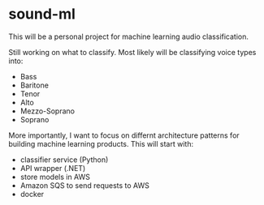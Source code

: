 # sound-ml
This will be a personal project for machine learning audio classification.

Still working on what to classify. Most likely will be classifying voice types into: 
- Bass
- Baritone
- Tenor
- Alto
- Mezzo-Soprano
- Soprano

More importantly, I want to focus on differnt architecture patterns for building machine learning products. This will start with:
- classifier service (Python)
- API wrapper (.NET)
- store models in AWS
- Amazon SQS to send requests to AWS
- docker
